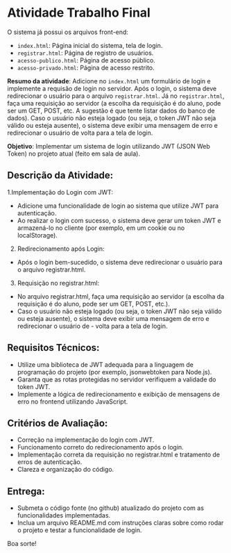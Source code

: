 # Atividade Trabalho Final

O sistema já possui os arquivos front-end:
- `index.html`: Página inicial do sistema, tela de login.
- `registrar.html`: Página de registro de usuários.
- `acesso-publico.html`: Página de acesso público.
- `acesso-privado.html`: Página de acesso restrito.

**Resumo da atividade**: Adicione no `index.html` um formulário de login e implemente a requisão de login no servidor. Após o login, o sistema deve redirecionar o usuário para o arquivo `registrar.html`. Já no `registrar.html`, faça uma requisição ao servidor (a escolha da requisição é do aluno, pode ser um GET, POST, etc. A sugestão é que tente listar dados do banco de dados). Caso o usuário não esteja logado (ou seja, o token JWT não seja válido ou esteja ausente), o sistema deve exibir uma mensagem de erro e redirecionar o usuário de volta para a tela de login.

**Objetivo**: Implementar um sistema de login utilizando JWT (JSON Web Token) no projeto atual (feito em sala de aula).

## Descrição da Atividade:

1.Implementação do Login com JWT:

- Adicione uma funcionalidade de login ao sistema que utilize JWT para autenticação.
- Ao realizar o login com sucesso, o sistema deve gerar um token JWT e armazená-lo no cliente (por exemplo, em um cookie ou no localStorage).

2. Redirecionamento após Login:

- Após o login bem-sucedido, o sistema deve redirecionar o usuário para o arquivo registrar.html.

3. Requisição no registrar.html:

- No arquivo registrar.html, faça uma requisição ao servidor (a escolha da requisição é do aluno, pode ser um GET, POST, etc.).
- Caso o usuário não esteja logado (ou seja, o token JWT não seja válido ou esteja ausente), o sistema deve exibir uma mensagem de erro e redirecionar o usuário de - volta para a tela de login.

## Requisitos Técnicos:

- Utilize uma biblioteca de JWT adequada para a linguagem de programação do projeto (por exemplo, jsonwebtoken para Node.js).
- Garanta que as rotas protegidas no servidor verifiquem a validade do token JWT.
- Implemente a lógica de redirecionamento e exibição de mensagens de erro no frontend utilizando JavaScript.

## Critérios de Avaliação:

- Correção na implementação do login com JWT.
- Funcionamento correto do redirecionamento após o login.
- Implementação correta da requisição no registrar.html e tratamento de erros de autenticação.
- Clareza e organização do código.

## Entrega:

- Submeta o código fonte (no github) atualizado do projeto com as funcionalidades implementadas.
- Inclua um arquivo README.md com instruções claras sobre como rodar o projeto e testar a funcionalidade de login.

Boa sorte!
